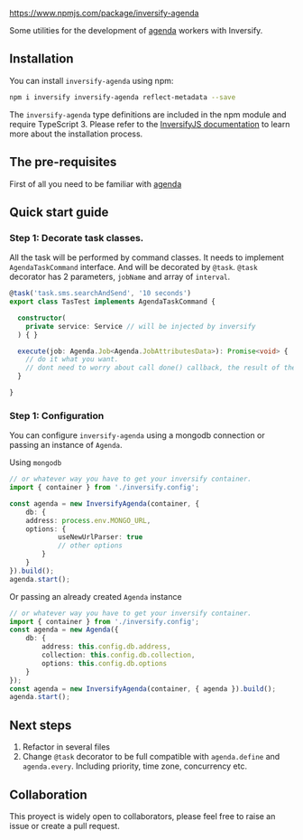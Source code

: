 
https://www.npmjs.com/package/inversify-agenda

Some utilities for the development of [agenda](https://github.com/agenda/agenda) workers with Inversify.

## Installation

You can install `inversify-agenda` using npm:

```sh
npm i inversify inversify-agenda reflect-metadata --save
```

The `inversify-agenda` type definitions are included in the npm module and require TypeScript 3.
Please refer to the [InversifyJS documentation](https://github.com/inversify/InversifyJS#installation) to learn more about the installation process.

## The pre-requisites

First of all you need to be familiar with [agenda](https://github.com/agenda/agenda)

## Quick start guide

### Step 1: Decorate task classes.

All the task will be performed by command classes. It needs to implement `AgendaTaskCommand` interface. And will be decorated by `@task`.
`@task` decorator has 2 parameters, `jobName` and array of `interval`.

```typescript
@task('task.sms.searchAndSend', '10 seconds')
export class TasTest implements AgendaTaskCommand {

  constructor(
    private service: Service // will be injected by inversify
  ) { }

  execute(job: Agenda.Job<Agenda.JobAttributesData>): Promise<void> {
    // do it what you want.
    // dont need to worry about call done() callback, the result of the job will be the same as the Promise in the response
  }

}
```

### Step 1: Configuration

You can configure `inversify-agenda` using a mongodb connection or passing an instance of `Agenda`.

Using `mongodb`
```typescript
// or whatever way you have to get your inversify container.
import { container } from './inversify.config';

const agenda = new InversifyAgenda(container, {
    db: {
    address: process.env.MONGO_URL,
    options: {
            useNewUrlParser: true
            // other options
        }
    }
}).build();
agenda.start();
```

Or passing an already created `Agenda` instance
```typescript
// or whatever way you have to get your inversify container.
import { container } from './inversify.config';
const agenda = new Agenda({
    db: {
        address: this.config.db.address,
        collection: this.config.db.collection,
        options: this.config.db.options
    }
});
const agenda = new InversifyAgenda(container, { agenda }).build();
agenda.start();
```

## Next steps

1. Refactor in several files
2. Change `@task` decorator to be full compatible with `agenda.define` and `agenda.every`. Including priority, time zone, concurrency etc. 

## Collaboration

This proyect is widely open to collaborators, please feel free to raise an issue or create a pull request. 
